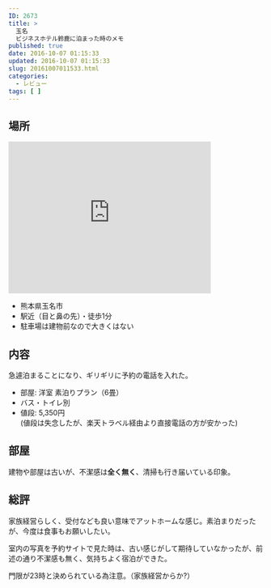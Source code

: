 ```yaml
---
ID: 2673
title: >
  玉名
  ビジネスホテル鈴鹿に泊まった時のメモ
published: true
date: 2016-10-07 01:15:33
updated: 2016-10-07 01:15:33
slug: 20161007011533.html
categories:
  - レビュー
tags: [ ]
---
```

## 場所
<div class="gmap">
<iframe src="https://www.google.com/maps/embed?pb=!1m18!1m12!1m3!1d3348.9050540981734!2d130.54753811518586!3d32.92710668092704!2m3!1f0!2f0!3f0!3m2!1i1024!2i768!4f13.1!3m3!1m2!1s0x35405a2895adbd9d%3A0xe4ce36ed9874ce6c!2z44CSODY1LTAwNjQg54aK5pys55yM546J5ZCN5biC5Lit77yR77yX77yU77yT4oiS77yT!5e0!3m2!1sja!2sjp!4v1475770690373" width="400" height="300" frameborder="0" style="border:0" allowfullscreen></iframe>
</div>

* 熊本県玉名市
* 駅近（目と鼻の先）・徒歩1分
* 駐車場は建物前なので大きくはない

## 内容
急遽泊まることになり、ギリギリに予約の電話を入れた。

* 部屋: 洋室 素泊りプラン（6畳）
 * バス・トイレ別
* 値段: 5,350円  
(値段は失念したが、楽天トラベル経由より直接電話の方が安かった)

## 部屋
建物や部屋は古いが、不潔感は**全く無く**、清掃も行き届いている印象。

## 総評
家族経営らしく、受付なども良い意味でアットホームな感じ。素泊まりだったが、今度は食事もお願いしたい。

室内の写真を予約サイトで見た時は、古い感じがして期待していなかったが、前述の通り不潔感も無く、気持ちよく宿泊ができた。

門限が23時と決められている為注意。（家族経営からか?）